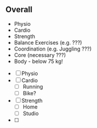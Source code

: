 
## Overall
- Physio
- Cardio
- Strength
- Balance Exercises (e.g. ???)
- Coordination (e.g. Juggling ???)
- Core (necessary ???)
- Body - below 75 kg!





- [ ] Physio
- [ ] Cardio
	- [ ] Running
	- [ ] Bike?
- [ ] Strength
	- [ ] Home
	- [ ] Studio
- [ ] 